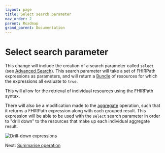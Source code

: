 ```yaml
---
layout: page
title: Select search parameter
nav_order: 2
parent: Roadmap
grand_parent: Documentation
---
```


# Select search parameter

This change will include the creation of a search parameter called `select` (see
[Advanced Search](https://hl7.org/fhir/R4/search.html#query)). This search
parameter will take a set of FHIRPath expressions as parameters, and will return
a [Bundle](https://hl7.org/fhir/R4/bundle.html) of resources for which the
expressions all evaluate to `true`.

This will allow for the retrieval of individual resources using the FHIRPath
syntax.

There will also be a modification made to the [aggregate](../aggregate.html)
operation, such that it returns a FHIRPath expression along with each grouped
result. This expression will be able to be used with the `select` search
parameter in order to "drill down" to the resources that make up each individual
aggregate result.

<img src="/images/select.png" 
     srcset="/images/select@2x.png 2x, /images/select.png 1x"
     alt="Drill-down expressions" />

Next: [Summarise operation](./summarise.html)
